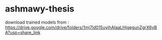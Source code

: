 # ashmawy-thesis
download trained models from :
https://drive.google.com/drive/folders/1mj7ld015uyjhAIaaLHjgegunZgrX6yBA?usp=share_link